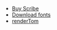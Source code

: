 - [Buy Scribe](https://aescripts.com/scribe)
- [Download fonts](../assets/fonts.zip ":ignore :class=downloadLink")
- [renderTom](https://rendertom.com)
